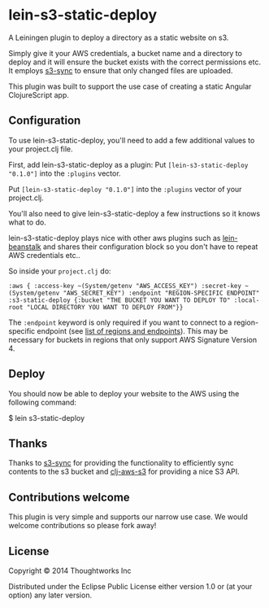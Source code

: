 # lein-s3-static-deploy

A Leiningen plugin to deploy a directory as a static website on s3.

Simply give it your AWS credentials, a bucket name and a directory to deploy and it will
ensure the bucket exists with the correct permissions etc.  It employs [s3-sync](https://github.com/kanej/lein-s3-sync/tree/master/s3-sync)
to ensure that only changed files are uploaded.

This plugin was built to support the use case of creating a static Angular ClojureScript app.

## Configuration

To use lein-s3-static-deploy, you'll need to add a few additional values to your project.clj file.

First, add lein-s3-static-deploy as a plugin:
Put `[lein-s3-static-deploy "0.1.0"]` into the `:plugins` vector.

Put `[lein-s3-static-deploy "0.1.0"]` into the `:plugins` vector of your project.clj.

You'll also need to give lein-s3-static-deploy a few instructions so it knows what to do.

lein-s3-static-deploy plays nice with other aws plugins such as [lein-beanstalk](https://github.com/weavejester/lein-beanstalk/blob/master/project.clj) and shares
their configuration block so you don't have to repeat AWS credentials etc..

So inside your `project.clj` do:

`:aws {
        :access-key ~(System/getenv "AWS_ACCESS_KEY")
        :secret-key ~(System/getenv "AWS_SECRET_KEY")
        :endpoint "REGION-SPECIFIC ENDPOINT"
        :s3-static-deploy {:bucket "THE BUCKET YOU WANT TO DEPLOY TO"
                           :local-root "LOCAL DIRECTORY YOU WANT TO DEPLOY FROM"}}`

The `:endpoint` keyword is only required if you want to connect to
a region-specific endpoint (see [list of regions and
endpoints](http://docs.aws.amazon.com/general/latest/gr/rande.html#s3_region)).
This may be necessary for buckets in regions that only support AWS Signature
Version 4.

## Deploy

You should now be able to deploy your website to the AWS using the following command:

$ lein s3-static-deploy

## Thanks
Thanks to [s3-sync](https://github.com/kanej/lein-s3-sync/tree/master/s3-sync) for providing
the functionality to efficiently sync contents to the s3 bucket and [clj-aws-s3](https://github.com/weavejester/clj-aws-s3)
for providing a nice S3 API.

## Contributions welcome
This plugin is very simple and supports our narrow use case.  We would welcome contributions so please fork away!

## License

Copyright © 2014 Thoughtworks Inc

Distributed under the Eclipse Public License either version 1.0 or (at
your option) any later version.
